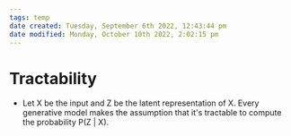 ```yaml
---
tags: temp
date created: Tuesday, September 6th 2022, 12:43:44 pm
date modified: Monday, October 10th 2022, 2:02:15 pm
---
```


# Tractability
- Let X be the input and Z be the latent representation of X. Every generative model makes the assumption that it's tractable to compute the probability P(Z | X).

